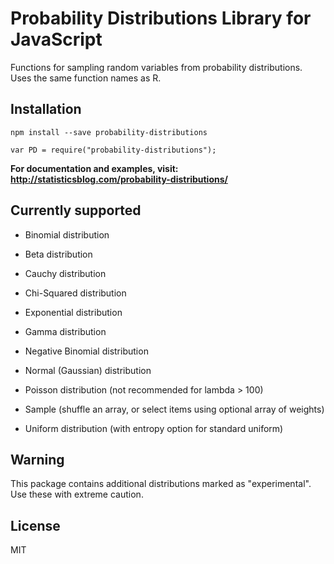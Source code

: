 # Probability Distributions Library for JavaScript
Functions for sampling random variables from probability distributions. Uses the same function names as R.

## Installation

`npm install --save probability-distributions`

`var PD = require("probability-distributions");`

**For documentation and examples, visit: <a href="http://statisticsblog.com/probability-distributions/">http://statisticsblog.com/probability-distributions/</a>**


## Currently supported

- Binomial distribution

- Beta distribution

- Cauchy distribution

- Chi-Squared distribution

- Exponential distribution

- Gamma distribution

- Negative Binomial distribution

- Normal (Gaussian) distribution

- Poisson distribution (not recommended for lambda > 100)

- Sample (shuffle an array, or select items using optional array of weights)

- Uniform distribution (with entropy option for standard uniform)


## Warning

This package contains additional distributions marked as "experimental". Use these with extreme caution.


## License

MIT